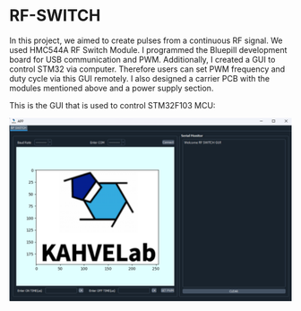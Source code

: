 # RF-SWITCH

In this project, we aimed to create pulses from a continuous RF signal. We used HMC544A RF Switch Module. I programmed the Bluepill development board for USB 
communication and PWM. Additionally, I created a GUI to control STM32 via computer. Therefore users can set PWM frequency and duty cycle via this GUI remotely. 
I also designed a carrier PCB with the modules mentioned above and a power supply section.

This is the GUI that is used to control STM32F103 MCU:

![alt text](https://github.com/ardaunal4/RF-SWITCH/blob/main/gui.png)
